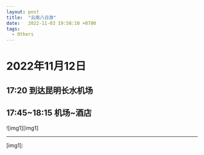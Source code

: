 ```yaml
---
layout: post
title:  "云南八日游"
date:   2022-11-03 19:58:10 +0700
tags:
  - Others
---
```


# 2022年11月12日

## 17:20 到达昆明长水机场

## 17:45~18:15 机场~酒店

![img1][img1]








----

[img1]: